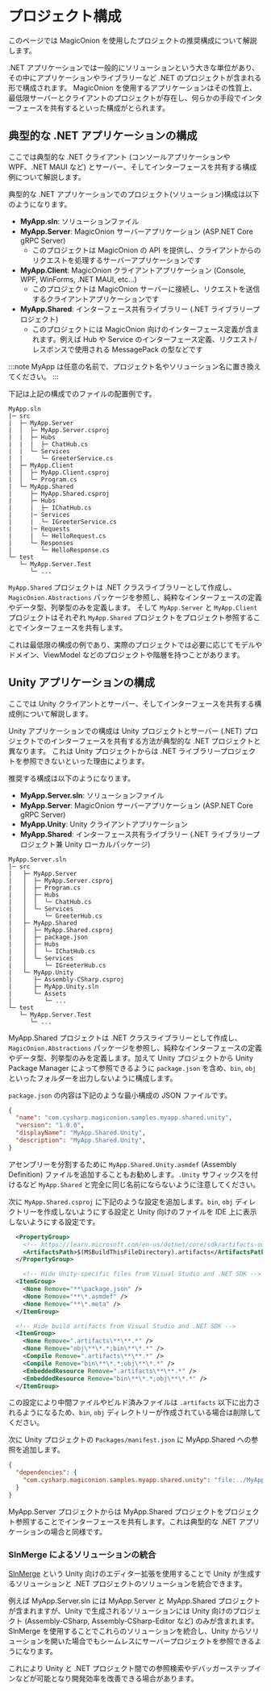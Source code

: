 # プロジェクト構成

このページでは MagicOnion を使用したプロジェクトの推奨構成について解説します。

.NET アプリケーションでは一般的にソリューションという大きな単位があり、その中にアプリケーションやライブラリーなど .NET のプロジェクトが含まれる形で構成されます。
MagicOnion を使用するアプリケーションはその性質上、最低限サーバーとクライアントのプロジェクトが存在し、何らかの手段でインターフェースを共有するといった構成がとられます。

## 典型的な .NET アプリケーションの構成

ここでは典型的な .NET クライアント (コンソールアプリケーションや WPF、.NET MAUI など) とサーバー、そしてインターフェースを共有する構成例について解説します。

典型的な .NET アプリケーションでのプロジェクト(ソリューション)構成は以下のようになります。

- **MyApp.sln**: ソリューションファイル
- **MyApp.Server**: MagicOnion サーバーアプリケーション (ASP.NET Core gRPC Server)
    - このプロジェクトは MagicOnion の API を提供し、クライアントからのリクエストを処理するサーバーアプリケーションです
- **MyApp.Client**: MagicOnion クライアントアプリケーション (Console, WPF, WinForms, .NET MAUI, etc...)
    - このプロジェクトは MagicOnion サーバーに接続し、リクエストを送信するクライアントアプリケーションです
- **MyApp.Shared**: インターフェース共有ライブラリー (.NET ライブラリープロジェクト)
    - このプロジェクトには MagicOnion 向けのインターフェース定義が含まれます。例えば Hub や Service のインターフェース定義、リクエスト/レスポンスで使用される MessagePack の型などです

:::note
MyApp は任意の名前で、プロジェクト名やソリューション名に置き換えてください。
:::

下記は上記の構成でのファイルの配置例です。

```plaintext
MyApp.sln
|─ src
|  ├─ MyApp.Server
|  │  ├─ MyApp.Server.csproj
|  |  ├─ Hubs
|  |  |  ├─ ChatHub.cs
|  |  └─ Services
|  |     └─ GreeterService.cs
|  ├─ MyApp.Client
|  │  ├─ MyApp.Client.csproj
|  │  └─ Program.cs
|  └─ MyApp.Shared
|     ├─ MyApp.Shared.csproj
|     ├─ Hubs
|     |  ├─ IChatHub.cs
|     |─ Services
|     |  └─ IGreeterService.cs
|     |─ Requests
|     |  └─ HelloRequest.cs
|     └─ Responses
|        └─ HelloResponse.cs
└─ test
   └─ MyApp.Server.Test
      └─ ...
```

`MyApp.Shared` プロジェクトは .NET クラスライブラリーとして作成し、`MagicOnion.Abstractions` パッケージを参照し、純粋なインターフェースの定義やデータ型、列挙型のみを定義します。
そして `MyApp.Server` と `MyApp.Client` プロジェクトはそれぞれ `MyApp.Shared` プロジェクトをプロジェクト参照することでインターフェースを共有します。

これは最低限の構成の例であり、実際のプロジェクトでは必要に応じてモデルやドメイン、ViewModel などのプロジェクトや階層を持つことがあります。

## Unity アプリケーションの構成

ここでは Unity クライアントとサーバー、そしてインターフェースを共有する構成例について解説します。

Unity アプリケーションでの構成は Unity プロジェクトとサーバー (.NET) プロジェクトでのインターフェースを共有する方法が典型的な .NET プロジェクトと異なります。
これは Unity プロジェクトからは .NET ライブラリープロジェクトを参照できないといった理由によります。

推奨する構成は以下のようになります。

- **MyApp.Server.sln**: ソリューションファイル
- **MyApp.Server**: MagicOnion サーバーアプリケーション (ASP.NET Core gRPC Server)
- **MyApp.Unity**: Unity クライアントアプリケーション
- **MyApp.Shared**: インターフェース共有ライブラリー (.NET ライブラリープロジェクト兼 Unity ローカルパッケージ)

```plaintext
MyApp.Server.sln
|─ src
|   ├─ MyApp.Server
|   │  ├─ MyApp.Server.csproj
|   │  ├─ Program.cs
|   │  ├─ Hubs
|   │  │  └─ ChatHub.cs
|   │  └─ Services
|   │     └─ GreeterHub.cs
|   ├─ MyApp.Shared
|   │  ├─ MyApp.Shared.csproj
|   │  ├─ package.json
|   │  ├─ Hubs
|   │  │  └─ IChatHub.cs
|   │  └─ Services
|   │     └─ IGreeterHub.cs
|   └─ MyApp.Unity
|      ├─ Assembly-CSharp.csproj
|      ├─ MyApp.Unity.sln
|      └─ Assets
|         └─ ...
└─ test
   └─ MyApp.Server.Test
      └─ ...
```

MyApp.Shared プロジェクトは .NET クラスライブラリーとして作成し、`MagicOnion.Abstractions` パッケージを参照し、純粋なインターフェースの定義やデータ型、列挙型のみを定義します。加えて Unity プロジェクトから Unity Package Manager によって参照できるように `package.json` を含め、`bin`, `obj` といったフォルダーを出力しないように構成します。

`package.json` の内容は下記のような最小構成の JSON ファイルです。

```json
{
  "name": "com.cysharp.magiconion.samples.myapp.shared.unity",
  "version": "1.0.0",
  "displayName": "MyApp.Shared.Unity",
  "description": "MyApp.Shared.Unity",
}
```

アセンブリーを分割するために `MyApp.Shared.Unity.asmdef` (Assembly Definition) ファイルを追加することもお勧めします。`.Unity` サフィックスを付けるなど `MyApp.Shared` と完全に同じ名前にならないように注意してください。

次に `MyApp.Shared.csproj` に下記のような設定を追加します。`bin`, `obj` ディレクトリーを作成しないようにする設定と Unity 向けのファイルを IDE 上に表示しないようにする設定です。

```xml
  <PropertyGroup>
    <!-- https://learn.microsoft.com/en-us/dotnet/core/sdk/artifacts-output -->
    <ArtifactsPath>$(MSBuildThisFileDirectory).artifacts</ArtifactsPath>
  </PropertyGroup>

    <!-- Hide Unity-specific files from Visual Studio and .NET SDK -->
  <ItemGroup>
    <None Remove="**\package.json" />
    <None Remove="**\*.asmdef" />
    <None Remove="**\*.meta" />
  </ItemGroup>

  <!-- Hide build artifacts from Visual Studio and .NET SDK -->
  <ItemGroup>
    <None Remove=".artifacts\**\**.*" />
    <None Remove="obj\**\*.*;bin\**\*.*" />
    <Compile Remove=".artifacts\**\**.*" />
    <Compile Remove="bin\**\*.*;obj\**\*.*" />
    <EmbeddedResource Remove=".artifacts\**\**.*" />
    <EmbeddedResource Remove="bin\**\*.*;obj\**\*.*" />
  </ItemGroup>
```

この設定により中間ファイルやビルド済みファイルは `.artifacts` 以下に出力されるようになるため、`bin`, `obj` ディレクトリーが作成されている場合は削除してください。

次に Unity プロジェクトの `Packages/manifest.json` に MyApp.Shared への参照を追加します。

```json
{
  "dependencies": {
    "com.cysharp.magiconion.samples.myapp.shared.unity": "file:../MyApp.Shared/MyApp.Shared.Unity"
  }
}
```

MyApp.Server プロジェクトからは MyApp.Shared プロジェクトをプロジェクト参照することでインターフェースを共有します。これは典型的な .NET アプリケーションの場合と同様です。

### SlnMerge によるソリューションの統合

[SlnMerge](https://github.com/Cysharp/SlnMerge) という Unity 向けのエディター拡張を使用することで Unity が生成するソリューションと .NET プロジェクトのソリューションを統合できます。

例えば MyApp.Server.sln には MyApp.Server と MyApp.Shared プロジェクトが含まれますが、Unity で生成されるソリューションには Unity 向けのプロジェクト (Assembly-CSharp, Assembly-CSharp-Editor など) のみが含まれます。SlnMerge を使用することでこれらのソリューションを統合し、Unity からソリューションを開いた場合でもシームレスにサーバープロジェクトを参照できるようになります。

これにより Unity と .NET プロジェクト間での参照検索やデバッガーステップインなどが可能となり開発効率を改善できる場合があります。
